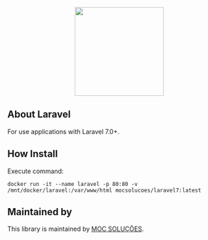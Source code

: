<p align="center">
    <img src="https://mocsolucoes.com.br/logo" width="200" align="center" />
</p>

## About Laravel

For use applications with Laravel 7.0+.

## How Install

Execute command:

`docker run -it --name laravel -p 80:80 -v /mnt/docker/laravel:/var/www/html mocsolucoes/laravel7:latest`

## Maintained by

This library is maintained by [MOC SOLUÇÕES](http://mocsolucoes.com.br).
